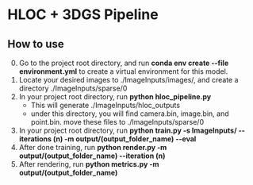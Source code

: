 # HLOC + 3DGS Pipeline

## How to use

0. Go to the project root directory, and run **conda env create --file environment.yml** to create a virtual environment for this model.
1. Locate your desired images to ./ImageInputs/images/, and create a directory ./ImageInputs/sparse/0
2. In your project root directory, run **python hloc_pipeline.py**
    * This will generate ./ImageInputs/hloc_outputs
    * under this directory, you will find camera.bin, image.bin, and point.bin. move these files to ./ImageInputs/sparse/0
3. In your project root directory, run **python train.py -s ImageInputs/   --iterations (n)   -m output/(output_folder_name) --eval**
4. After done training, run **python render.py -m output/(output_folder_name)  --iteration (n)**
5. After rendering, run **python metrics.py -m output/(output_folder_name)**
